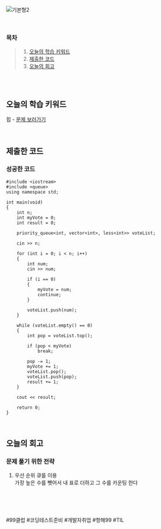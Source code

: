 ![기본형2](https://github.com/user-attachments/assets/1b29c00e-c663-4c80-a5bb-2428b94242f5)

<br>

### 목차
> 1. [오늘의 학습 키워드](#오늘의-학습-키워드)
> 2. [제출한 코드](#제출한-코드)
> 3. [오늘의 회고](#오늘의-회고)

<br><br>

## 오늘의 학습 키워드
힙 - [문제 보러가기](https://www.acmicpc.net/problem/1417)
  
<br>

## 제출한 코드
### 성공한 코드
```
#include <iostream>
#include <queue>
using namespace std;

int main(void)
{
    int n;
    int myVote = 0;
    int result = 0;

    priority_queue<int, vector<int>, less<int>> voteList;

    cin >> n;

    for (int i = 0; i < n; i++)
    {
        int num;
        cin >> num;

        if (i == 0)
        {
            myVote = num;
            continue;
        }
        
        voteList.push(num);
    }

    while (voteList.empty() == 0)
    {
        int pop = voteList.top();

        if (pop < myVote)
            break;

        pop -= 1;
        myVote += 1;
        voteList.pop();
        voteList.push(pop);
        result += 1;
    }

    cout << result;

    return 0;
}
```

<br>

## 오늘의 회고
### 문제 풀기 위한 전략
1. 우선 순위 큐를 이용 <br>
   가장 높은 수를 뺏어서 내 표로 더하고 그 수를 카운팅 한다 <br>
  
<br>    
<br>
<br>
<br>
#99클럽 #코딩테스트준비 #개발자취업 #항해99 #TIL
